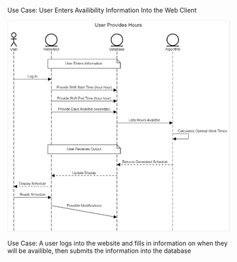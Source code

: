 Use Case: User Enters Availibility Information Into the Web Client

![](https://github.com/elivatsaas/S4/blob/Elliot_Deliverable_5/Deliverables/Media/5.4.png)

Use Case:
A user logs into the website and fills in information on when they will be availible, then submits the information into the database
